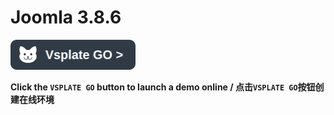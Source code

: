 # Joomla 3.8.6

<a href="https://www.vsplate.com/?docker-compose=https://github.com/vsplate/dcenvs/joomla/3.8.6"><img alt="VSPLATE GO" src="https://raw.githubusercontent.com/vsplate/images/master/vsgo_btn.png" width="200px"></a>

**Click the `VSPLATE GO` button to launch a demo online / 点击`VSPLATE GO`按钮创建在线环境**